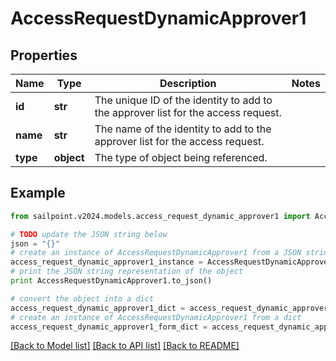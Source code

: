 # AccessRequestDynamicApprover1


## Properties

Name | Type | Description | Notes
------------ | ------------- | ------------- | -------------
**id** | **str** | The unique ID of the identity to add to the approver list for the access request. | 
**name** | **str** | The name of the identity to add to the approver list for the access request. | 
**type** | **object** | The type of object being referenced. | 

## Example

```python
from sailpoint.v2024.models.access_request_dynamic_approver1 import AccessRequestDynamicApprover1

# TODO update the JSON string below
json = "{}"
# create an instance of AccessRequestDynamicApprover1 from a JSON string
access_request_dynamic_approver1_instance = AccessRequestDynamicApprover1.from_json(json)
# print the JSON string representation of the object
print AccessRequestDynamicApprover1.to_json()

# convert the object into a dict
access_request_dynamic_approver1_dict = access_request_dynamic_approver1_instance.to_dict()
# create an instance of AccessRequestDynamicApprover1 from a dict
access_request_dynamic_approver1_form_dict = access_request_dynamic_approver1.from_dict(access_request_dynamic_approver1_dict)
```
[[Back to Model list]](../README.md#documentation-for-models) [[Back to API list]](../README.md#documentation-for-api-endpoints) [[Back to README]](../README.md)


